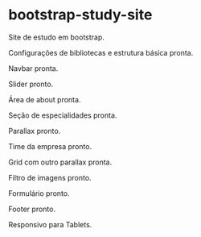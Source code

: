# bootstrap-study-site
Site de estudo em bootstrap.

Configurações de bibliotecas e estrutura básica pronta.

Navbar pronta.

Slider pronto.

Área de about pronta.

Seção de especialidades pronta.

Parallax pronto.

Time da empresa pronto.

Grid com outro parallax pronta.

Filtro de imagens pronto.

Formulário pronto.

Footer pronto.

Responsivo para Tablets.